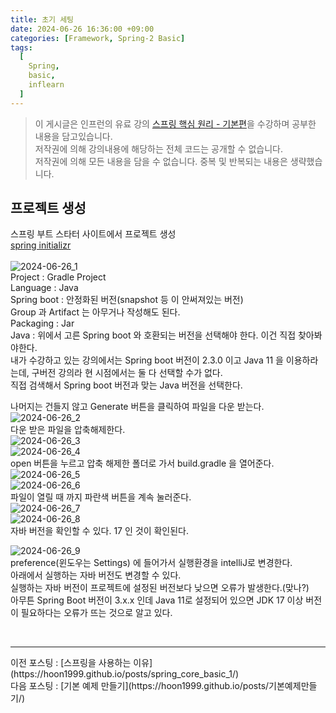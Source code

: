 ```yaml
---
title: 초기 세팅
date: 2024-06-26 16:36:00 +09:00
categories: [Framework, Spring-2 Basic]
tags:
  [
    Spring,
    basic,
    inflearn
  ]
---
```


> 이 게시글은 인프런의 유료 강의 [스프링 핵심 원리 - 기본편](https://www.inflearn.com/course/%EC%8A%A4%ED%94%84%EB%A7%81-%ED%95%B5%EC%8B%AC-%EC%9B%90%EB%A6%AC-%EA%B8%B0%EB%B3%B8%ED%8E%B8)을 수강하며 공부한 내용을 담고있습니다.<br>
> 저작권에 의해 강의내용에 해당하는 전체 코드는 공개할 수 없습니다. <br>
> 저작권에 의해 모든 내용을 담을 수 없습니다. 중복 및 반복되는 내용은 생략했습니다.<br>

## 프로젝트 생성
스프링 부트 스타터 사이트에서 프로젝트 생성<br>
[spring initializr](https://start.spring.io)<br>
<br>
![2024-06-26_1](https://github.com/Hoon1999/hoon1999.github.io/blob/main/assets/img/2024-06-26/1.png?raw=true)<br>
Project : Gradle Project<br>
Language : Java<br>
Spring boot : 안정화된 버전(snapshot 등 이 안써져있는 버전)<br>
Group 과 Artifact 는 아무거나 작성해도 된다.<br>
Packaging : Jar<br>
Java : 위에서 고른 Spring boot 와 호환되는 버전을 선택해야 한다. 이건 직접 찾아봐야한다.<br>
내가 수강하고 있는 강의에서는 Spring boot 버전이 2.3.0 이고 Java 11 을 이용하라는데, 구버전 강의라 현 시점에서는 둘 다 선택할 수가 없다.<br>
직접 검색해서 Spring boot 버전과 맞는 Java 버전을 선택한다.<br>

나머지는 건들지 않고 Generate 버튼을 클릭하여 파일을 다운 받는다.<br>
![2024-06-26_2](https://github.com/Hoon1999/hoon1999.github.io/blob/main/assets/img/2024-06-26/2.png?raw=true)<br>
다운 받은 파일을 압축해제한다.<br>
![2024-06-26_3](https://github.com/Hoon1999/hoon1999.github.io/blob/main/assets/img/2024-06-26/3.png?raw=true)<br>
![2024-06-26_4](https://github.com/Hoon1999/hoon1999.github.io/blob/main/assets/img/2024-06-26/4.png?raw=true)<br>
open 버튼을 누르고 압축 해제한 폴더로 가서 build.gradle 을 열어준다.<br>
![2024-06-26_5](https://github.com/Hoon1999/hoon1999.github.io/blob/main/assets/img/2024-06-26/5.png?raw=true)<br>
![2024-06-26_6](https://github.com/Hoon1999/hoon1999.github.io/blob/main/assets/img/2024-06-26/6.png?raw=true)<br>
파일이 열릴 때 까지 파란색 버튼을 계속 눌러준다.<br>
![2024-06-26_7](https://github.com/Hoon1999/hoon1999.github.io/blob/main/assets/img/2024-06-26/7.png?raw=true)<br>
![2024-06-26_8](https://github.com/Hoon1999/hoon1999.github.io/blob/main/assets/img/2024-06-26/8.png?raw=true)<br>
자바 버전을 확인할 수 있다. 17 인 것이 확인된다.<br>

![2024-06-26_9](https://github.com/Hoon1999/hoon1999.github.io/blob/main/assets/img/2024-06-26/9.png?raw=true)<br>
preference(윈도우는 Settings) 에 들어가서 실행환경을 intelliJ로 변경한다.<br>
아래에서 실행하는 자바 버전도 변경할 수 있다.<br>
실행하는 자바 버전이 프로젝트에 설정된 버전보다 낮으면 오류가 발생한다.(맞나?)<br>
아무튼 Spring Boot 버전이 3.x.x 인데 Java 11로 설정되어 있으면 JDK 17 이상 버전이 필요하다는 오류가 뜨는 것으로 알고 있다.

<br>
<hr>
이전 포스팅 : [스프링을 사용하는 이유](https://hoon1999.github.io/posts/spring_core_basic_1/)<br>
다음 포스팅 : [기본 예제 만들기](https://hoon1999.github.io/posts/기본예제만들기/)<br>
